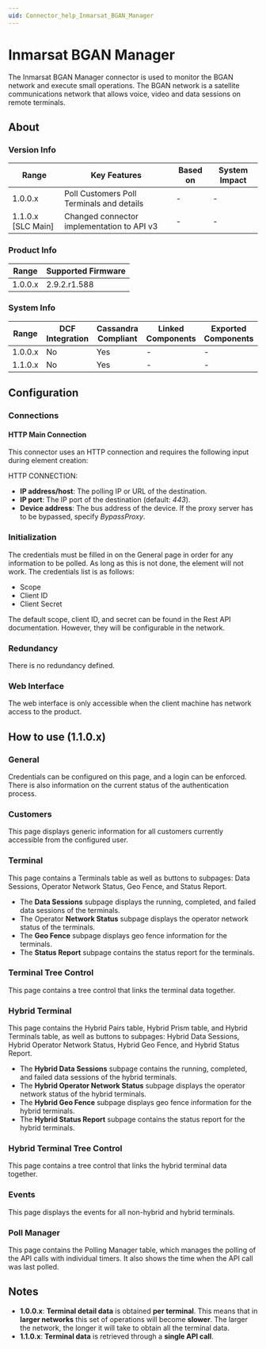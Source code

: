 ```yaml
---
uid: Connector_help_Inmarsat_BGAN_Manager
---
```


# Inmarsat BGAN Manager

The Inmarsat BGAN Manager connector is used to monitor the BGAN network and execute small operations. The BGAN network is a satellite communications network that allows voice, video and data sessions on remote terminals.

## About

### Version Info

| Range              | Key Features                              | Based on | System Impact |
|----------------------|-------------------------------------------|--------------|-------------------|
| 1.0.0.x | Poll Customers Poll Terminals and details | -           | -                |
| 1.1.0.x [SLC Main] | Changed connector implementation to API v3 | -           | -                |

### Product Info

| Range     | Supported Firmware     |
|-----------|------------------------|
| 1.0.0.x   | 2.9.2.r1.588           |

### System Info

| Range     | DCF Integration     | Cassandra Compliant     | Linked Components     | Exported Components     |
|-----------|---------------------|-------------------------|-----------------------|-------------------------|
| 1.0.0.x   | No                  | Yes                     | -                     | -                      |
| 1.1.0.x   | No                  | Yes                     | -                     | -                      |

## Configuration

### Connections

#### HTTP Main Connection

This connector uses an HTTP connection and requires the following input during element creation:

HTTP CONNECTION:

- **IP address/host**: The polling IP or URL of the destination.
- **IP port**: The IP port of the destination (default: *443*).
- **Device address**: The bus address of the device. If the proxy server has to be bypassed, specify *BypassProxy*.

### Initialization

The credentials must be filled in on the General page in order for any information to be polled. As long as this is not done, the element will not work. The credentials list is as follows:

- Scope
- Client ID
- Client Secret

The default scope, client ID, and secret can be found in the Rest API documentation. However, they will be configurable in the network.

### Redundancy

There is no redundancy defined.

### Web Interface

The web interface is only accessible when the client machine has network access to the product.

## How to use (1.1.0.x)

### General

Credentials can be configured on this page, and a login can be enforced. There is also information on the current status of the authentication process.

### Customers

This page displays generic information for all customers currently accessible from the configured user.

### Terminal

This page contains a Terminals table as well as buttons to subpages: Data Sessions, Operator Network Status, Geo Fence, and Status Report.

- The **Data Sessions** subpage displays the running, completed, and failed data sessions of the terminals.
- The Operator **Network Status** subpage displays the operator network status of the terminals.
- The **Geo Fence** subpage displays geo fence information for the terminals.
- The **Status Report** subpage contains the status report for the terminals.

### Terminal Tree Control

This page contains a tree control that links the terminal data together.

### Hybrid Terminal

This page contains the Hybrid Pairs table, Hybrid Prism table, and Hybrid Terminals table, as well as buttons to subpages: Hybrid Data Sessions, Hybrid Operator Network Status, Hybrid Geo Fence, and Hybrid Status Report.

- The **Hybrid Data Sessions** subpage contains the running, completed, and failed data sessions of the hybrid terminals.
- The **Hybrid Operator Network Status** subpage displays the operator network status of the hybrid terminals.
- The **Hybrid Geo Fence** subpage displays geo fence information for the hybrid terminals.
- The **Hybrid Status Report** subpage contains the status report for the hybrid terminals.

### Hybrid Terminal Tree Control

This page contains a tree control that links the hybrid terminal data together.

### Events

This page displays the events for all non-hybrid and hybrid terminals.

### Poll Manager

This page contains the Polling Manager table, which manages the polling of the API calls with individual timers. It also shows the time when the API call was last polled.

## Notes

- **1.0.0.x**: **Terminal detail data** is obtained **per terminal**. This means that in **larger networks** this set of operations will become **slower**. The larger the network, the longer it will take to obtain all the terminal data.
- **1.1.0.x**: **Terminal data** is retrieved through a **single API call**.
